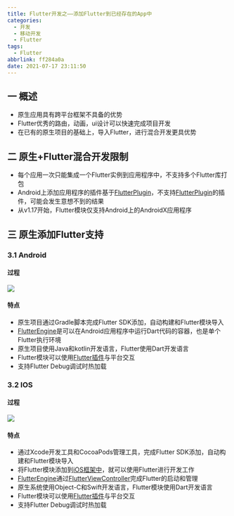 ```yaml
---
title: Flutter开发之——添加Flutter到已经存在的App中
categories:
  - 开发
  - 移动开发
  - Flutter
tags:
  - Flutter
abbrlink: ff284a0a
date: 2021-07-17 23:11:50
---
```

## 一 概述

* 原生应用具有跨平台框架不具备的优势
* Flutter优秀的路由，动画，ui设计可以快速完成项目开发
* 在已有的原生项目的基础上，导入Flutter，进行混合开发更具优势

<!--more-->

## 二 原生+Flutter混合开发限制

* 每个应用一次只能集成一个Flutter实例到应用程序中，不支持多个Flutter库打包
* Android上添加应用程序的插件基于[FlutterPlugin][11]，不支持[FlutterPlugin][11]的插件，可能会发生意想不到的结果
* 从v1.17开始，Flutter模块仅支持Android上的AndroidX应用程序

## 三 原生添加Flutter支持

### 3.1 Android
#### 过程
![][1]
#### 特点

* 原生项目通过Gradle脚本完成Flutter SDK添加，自动构建和Flutter模块导入
* [FlutterEngine][12]是可以在Android应用程序中运行Dart代码的容器，也是单个Flutter执行环境
* 原生项目使用Java和kotlin开发语言，Flutter使用Dart开发语言
* Flutter模块可以使用[Flutter插件](https://pub.dev/flutter)与平台交互
* 支持Flutter Debug调试时热加载

### 3.2 IOS
#### 过程
![][2]

#### 特点

* 通过Xcode开发工具和CocoaPods管理工具，完成Flutter SDK添加，自动构建和Flutter模块导入
* 将Flutter模块添加到[iOS框架中][13]，就可以使用Flutter进行开发工作
* [FlutterEngine][14]通过[FlutterViewController][15]完成Flutter的启动和管理
* 原生系统使用Object-C和Swift开发语言，Flutter模块使用Dart开发语言
* Flutter模块可以使用[Flutter插件](https://pub.dev/flutter)与平台交互
* 支持Flutter Debug调试时热加载



[1]:https://cdn.jsdelivr.net/gh/pgzxc/cdn@master/blog-flutter/flutter-android-add-support-preview.gif
[2]:https://cdn.jsdelivr.net/gh/pgzxc/cdn@master/blog-flutter/flutter-ios-add-overview.gif

[11]:https://api.flutter.dev/javadoc/io/flutter/embedding/engine/plugins/FlutterPlugin.html
[12]:https://api.flutter.dev/javadoc/io/flutter/embedding/engine/FlutterEngine.html
[13]:https://developer.apple.com/library/archive/documentation/MacOSX/Conceptual/BPFrameworks/Concepts/WhatAreFrameworks.html
[14]:https://api.flutter.dev/objcdoc/Classes/FlutterEngine.html
[15]:https://api.flutter.dev/objcdoc/Classes/FlutterViewController.html
